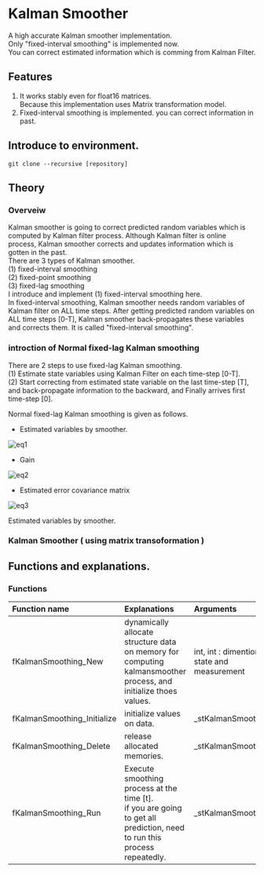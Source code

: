 # Kalman Smoother
 A high accurate Kalman smoother implementation.  
Only "fixed-interval smoothing" is implemented now.  
You can correct estimated information which is comming from Kalman Filter.  


## Features
 1. It works stably even for float16 matrices.  
    Because this implementation uses Matrix transformation model.  
 2. Fixed-interval smoothing is implemented. you can correct information in past.  


## Introduce to environment.
```
git clone --recursive [repository]
```


## Theory
### Overveiw
Kalman smoother is going to correct predicted random variables which is computed by Kalman filter process. Although Kalman filter is online process, Kalman smoother corrects and updates information which is gotten in the past.  
There are 3 types of Kalman smoother.  
(1) fixed-interval smoothing  
(2) fixed-point smoothing  
(3) fixed-lag smoothing  
 I introduce and implement (1) fixed-interval smoothing here.  
In fixed-interval smoothing, Kalman smoother needs random variables of Kalman filter on ALL time steps.
After getting predicted random variables on ALL time steps [0-T], 
Kalman smoother back-propagates these variables and corrects them.
It is called "fixed-interval smoothing".  

### introction of Normal fixed-lag Kalman smoothing 
 There are 2 steps to use fixed-lag Kalman smoothing.  
(1) Estimate state variables using Kalman Filter on each time-step [0-T].  
(2) Start correcting from estimated state variable on the last time-step [T],  
    and back-propagate information to the backward, and Finally arrives first time-step [0].

Normal fixed-lag Kalman smoothing is given as follows.  

* Estimated variables by smoother.
<img src="https://github.com/kohei-tofu/KalmanFilter_in_C/blob/master/imgs/eq1.jpg" alt="eq1" title="formulation1">

* Gain
<img src="https://github.com/kohei-tofu/KalmanFilter_in_C/blob/master/imgs/eq2.jpg" alt="eq2" title="formulation2">

* Estimated error covariance matrix
<img src="https://github.com/kohei-tofu/KalmanFilter_in_C/blob/master/imgs/eq3.jpg" alt="eq3" title="formulation3">


Estimated variables by smoother.

### Kalman Smoother ( using matrix transoformation )


## Functions and explanations.

### Functions
|Function name|Explanations|Arguments|
|:---|:---|:---|
|fKalmanSmoothing_New|dynamically allocate structure data on memory for computing kalmansmoother process, and initialize thoes values.|int, int : dimention of state and measurement|
|fKalmanSmoothing_Initialize|initialize values on data.|_stKalmanSmoothing*|
|fKalmanSmoothing_Delete| release allocated memories.|_stKalmanSmoothing*|
|fKalmanSmoothing_Run| Execute smoothing process at the time [t]. <br> if you are going to get all prediction, need to run this process repeatedly. |_stKalmanSmoothing*|

